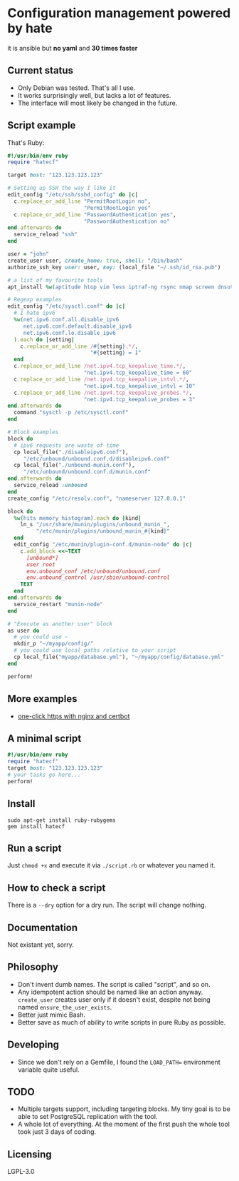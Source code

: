 Configuration management powered by hate
========================================

it is ansible but **no yaml** and **30 times faster**

Current status
--------------

* Only Debian was tested. That's all I use.
* It works surprisingly well, but lacks a lot of features.
* The interface will most likely be changed in the future.

Script example
--------------

That's Ruby:

```ruby
#!/usr/bin/env ruby
require "hatecf"

target host: "123.123.123.123"

# Setting up SSH the way I like it
edit_config "/etc/ssh/sshd_config" do |c|
  c.replace_or_add_line "PermitRootLogin no",
                        "PermitRootLogin yes"
  c.replace_or_add_line "PasswordAuthentication yes",
                        "PasswordAuthentication no"
end.afterwards do
  service_reload "ssh"
end

user = "john"
create_user user, create_home: true, shell: "/bin/bash"
authorize_ssh_key user: user, key: (local_file "~/.ssh/id_rsa.pub")

# a list of my favourite tools
apt_install %w(aptitude htop vim less iptraf-ng rsync nmap screen dnsutils mtr-tiny curl wget git psmisc strace)

# Regexp examples
edit_config "/etc/sysctl.conf" do |c|
  # I hate ipv6
  %w(net.ipv6.conf.all.disable_ipv6
     net.ipv6.conf.default.disable_ipv6
     net.ipv6.conf.lo.disable_ipv6
  ).each do |setting|
    c.replace_or_add_line /#{setting}.*/,
                          "#{setting} = 1"
  end
  c.replace_or_add_line /net.ipv4.tcp_keepalive_time.*/,
                        "net.ipv4.tcp_keepalive_time = 60"
  c.replace_or_add_line /net.ipv4.tcp_keepalive_intvl.*/,
                        "net.ipv4.tcp_keepalive_intvl = 10"
  c.replace_or_add_line /net.ipv4.tcp_keepalive_probes.*/,
                        "net.ipv4.tcp_keepalive_probes = 3"
end.afterwards do
  command "sysctl -p /etc/sysctl.conf"
end

# Block examples
block do
  # ipv6 requests are waste of time
  cp local_file("./disableipv6.conf"),
     "/etc/unbound/unbound.conf.d/disableipv6.conf"
  cp local_file("./unbound-munin.conf"),
     "/etc/unbound/unbound.conf.d/munin.conf"
end.afterwards do
  service_reload :unbound
end
create_config "/etc/resolv.conf", "nameserver 127.0.0.1"

block do
  %w(hits memory histogram).each do |kind|
    ln_s "/usr/share/munin/plugins/unbound_munin_",
         "/etc/munin/plugins/unbound_munin_#{kind}"
  end
  edit_config "/etc/munin/plugin-conf.d/munin-node" do |c|
    c.add_block <<~TEXT
      [unbound*]
      user root
      env.unbound_conf /etc/unbound/unbound.conf
      env.unbound_control /usr/sbin/unbound-control
    TEXT
  end
end.afterwards do
  service_restart "munin-node"
end

# "Execute as another user" block
as user do
  # you could use ~
  mkdir_p "~/myapp/config/"
  # you could use local paths relative to your script
  cp local_file("myapp/database.yml"), "~/myapp/config/database.yml"
end

perform!
```

More examples
-------------

 * [one-click https with nginx and certbot](examples/nginx_and_certbot.rb)

A minimal script
----------------

```ruby
#!/usr/bin/env ruby
require "hatecf"
target host: "123.123.123.123"
# your tasks go here...
perform!
```

Install
-------

    sudo apt-get install ruby-rubygems
    gem install hatecf

Run a script
------------

Just `chmod +x` and execute it via `./script.rb` or whatever you named it.

How to check a script
---------------------

There is a `--dry` option for a dry run. The script will change nothing.

Documentation
-------------

Not existant yet, sorry.

Philosophy
----------

 * Don't invent dumb names. The script is called "script", and so on.
 * Any idempotent action should be named like an action anyway. `create_user` creates user only if it doesn't exist, despite not being named `ensure_the_user_exists`.
 * Better just mimic Bash.
 * Better save as much of ability to write scripts in pure Ruby as possible.

Developing
----------

 * Since we don't rely on a Gemfile, I found the `LOAD_PATH=` environment variable quite useful.

TODO
----

 * Multiple targets support, including targeting blocks. My tiny goal is to be able to set PostgreSQL replication with the tool.
 * A whole lot of everything. At the moment of the first push the whole tool took just 3 days of coding.

Licensing
---------

LGPL-3.0

